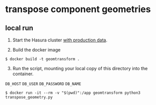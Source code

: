 # transpose component geometries

## local run

1. Start the Hasura cluster [with production data](https://app.gitbook.com/o/-LzDQOVGhTudbKRDGpUA/s/-MIQvl_rKnZ_-wHRdp4J/dev-guides/how-tos/how-to-load-production-data-into-a-local-instance).

2. Build the docker image

```
$ docker build -t geomtransform .
```

3. Run the script, mounting your local copy of this directory into the container.

`DB_HOST`
`DB_USER`
`DB_PASSWORD`
`DB_NAME`

```
$ docker run -it --rm -v "$(pwd)":/app geomtransform python3 transpose_geometry.py
```
